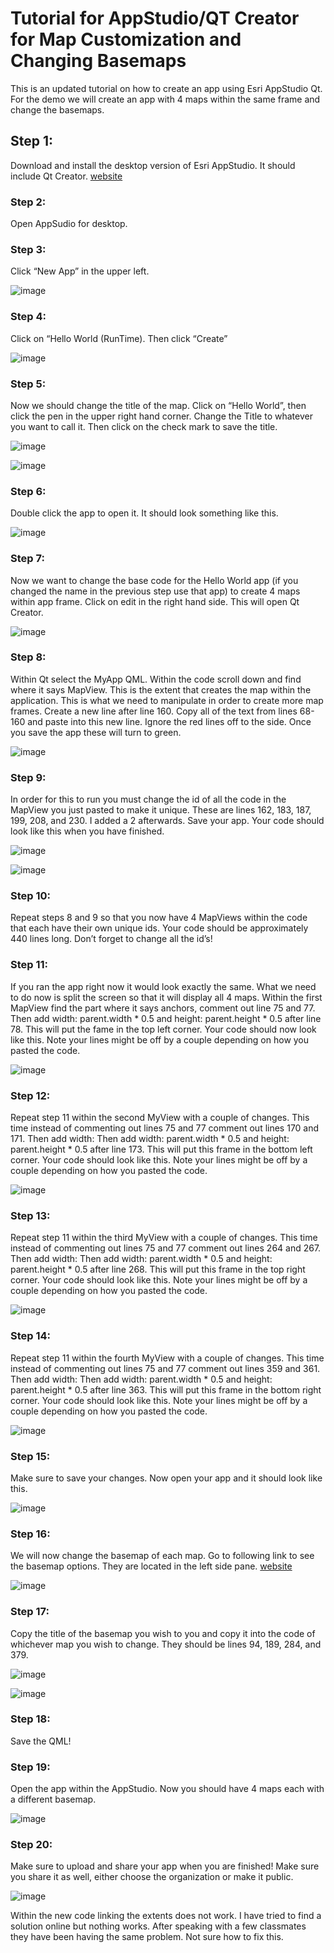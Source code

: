# Tutorial for AppStudio/QT Creator for Map Customization and Changing Basemaps
This is an updated tutorial on how to create an app using Esri AppStudio Qt. For the demo we will create an app with 4 maps within the same frame and change the basemaps.

## Step 1: 
Download and install the desktop version of Esri AppStudio. It should include Qt Creator.
[website](https://doc.arcgis.com/en/appstudio/download/)

### Step 2:
Open AppSudio for desktop.

### Step 3:
Click “New App” in the upper left.

![image](https://user-images.githubusercontent.com/35122230/36870473-11f1e2a0-1d54-11e8-9209-3c23c65a9427.png)

### Step 4:
Click on “Hello World (RunTime). Then click “Create”

![image](https://user-images.githubusercontent.com/35122230/36870513-3598d204-1d54-11e8-8ad0-d04dfe801ee6.png)

### Step 5:
Now we should change the title of the map. Click on “Hello World”, then click the pen in the upper right hand corner. Change the Title to whatever you want to call it. Then click on the check mark to save the title. 

![image](https://user-images.githubusercontent.com/35122230/36870622-9699b0dc-1d54-11e8-9e0a-c178ecda247f.png)

![image](https://user-images.githubusercontent.com/35122230/36870649-a1c598e0-1d54-11e8-8dc8-b8864da747cc.png)

### Step 6:
Double click the app to open it. It should look something like this.

![image](https://user-images.githubusercontent.com/35122230/36870669-b2044274-1d54-11e8-854b-3270fc350279.png)

### Step 7:
Now we want to change the base code for the Hello World app (if you changed the name in the previous step use that app) to create 4 maps within app frame. Click on edit in the right hand side. This will open Qt Creator.

![image](https://user-images.githubusercontent.com/35122230/36870689-c2aa3a3e-1d54-11e8-8833-8f91028306d2.png)

### Step 8:
Within Qt select the MyApp QML. Within the code scroll down and find where it says MapView. This is the extent that creates the map within the application. This is what we need to manipulate in order to create more map frames. Create a new line after line 160. Copy all of the text from lines 68-160 and paste into this new line. Ignore the red lines off to the side. Once you save the app these will turn to green. 

![image](https://user-images.githubusercontent.com/35122230/36870719-d2af2912-1d54-11e8-8786-3d0854fb8c13.png)

### Step 9:
In order for this to run you must change the id of all the code in the MapView you just pasted to make it unique. These are lines 162, 183, 187, 199, 208, and 230. I added a 2 afterwards. Save your app. Your code should look like this when you have finished.

![image](https://user-images.githubusercontent.com/35122230/36870735-e1b4c19c-1d54-11e8-867e-905e89a05745.png)

![image](https://user-images.githubusercontent.com/35122230/36870745-ea6b167e-1d54-11e8-9bbd-64390bdaea5f.png)

### Step 10:
Repeat steps 8 and 9 so that you now have 4 MapViews within the code that each have their own unique ids. Your code should be approximately 440 lines long. Don’t forget to change all the id’s!

### Step 11:
If you ran the app right now it would look exactly the same. What we need to do now is split the screen so that it will display all 4 maps. Within the first MapView find the part where it says anchors, comment out line 75 and 77. Then add width: parent.width * 0.5 and height: parent.height * 0.5 after line 78. This will put the fame in the top left corner. Your code should now look like this. Note your lines might be off by a couple depending on how you pasted the code.

![image](https://user-images.githubusercontent.com/35122230/36870780-01da5914-1d55-11e8-8e82-1c3b3d57d790.png)

### Step 12:
Repeat step 11 within the second MyView with a couple of changes. This time instead of commenting out lines 75 and 77 comment out lines 170 and 171.  Then add width: Then add width: parent.width * 0.5 and height: parent.height * 0.5 after line 173. This will put this frame in the bottom left corner. Your code should look like this. Note your lines might be off by a couple depending on how you pasted the code.

![image](https://user-images.githubusercontent.com/35122230/36870798-0f6ed5aa-1d55-11e8-92b2-1a6b35020be5.png)

### Step 13:
Repeat step 11 within the third MyView with a couple of changes. This time instead of commenting out lines 75 and 77 comment out lines 264 and 267.  Then add width: Then add width: parent.width * 0.5 and height: parent.height * 0.5 after line 268. This will put this frame in the top right corner. Your code should look like this. Note your lines might be off by a couple depending on how you pasted the code.

![image](https://user-images.githubusercontent.com/35122230/36870824-22841bc8-1d55-11e8-912b-00587d042c32.png)

### Step 14:
Repeat step 11 within the fourth MyView with a couple of changes. This time instead of commenting out lines 75 and 77 comment out lines 359 and 361.  Then add width: Then add width: parent.width * 0.5 and height: parent.height * 0.5 after line 363. This will put this frame in the bottom right corner. Your code should look like this. Note your lines might be off by a couple depending on how you pasted the code.

![image](https://user-images.githubusercontent.com/35122230/36870852-3a83cf48-1d55-11e8-80d6-db4c2e60063e.png)

### Step 15:
Make sure to save your changes. Now open your app and it should look like this.

![image](https://user-images.githubusercontent.com/35122230/36870877-48dcd83c-1d55-11e8-9086-90916cb9356f.png)

### Step 16:
We will now change the basemap of each map. Go to following link to see the basemap options. They are located in the left side pane. [website](https://developers.arcgis.com/qt/latest/qml/api-reference/qml-esri-arcgisruntime-viewpointextent.html) 

![image](https://user-images.githubusercontent.com/35122230/36870900-588c12d4-1d55-11e8-97e1-7a26b97ce4ab.png)

### Step 17:
Copy the title of the basemap you wish to you and copy it into the code of whichever map you wish to change. They should be lines 94, 189, 284, and 379. 

![image](https://user-images.githubusercontent.com/35122230/36870944-706271f0-1d55-11e8-8602-1e75abbcab8b.png)

![image](https://user-images.githubusercontent.com/35122230/36870956-7949a824-1d55-11e8-965c-1c88a32f0766.png)

### Step 18:
Save the QML!

### Step 19:
Open the app within the AppStudio. Now you should have 4 maps each with a different basemap.

![image](https://user-images.githubusercontent.com/35122230/36870989-8e69f1fa-1d55-11e8-8420-2cc494777805.png)

### Step 20:
Make sure to upload and share your app when you are finished! Make sure you share it as well, either choose the organization or make it public.

![image](https://user-images.githubusercontent.com/35122230/36871012-9f1e5cd4-1d55-11e8-9f1a-2904ce672cf8.png)

Within the new code linking the extents does not work. I have tried to find a solution online but nothing works. After speaking with a few classmates they have been having the same problem. Not sure how to fix this.


